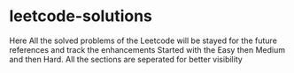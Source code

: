 # leetcode-solutions
Here All the solved problems of the Leetcode will be stayed for the future references and track the enhancements
Started with the Easy then Medium and then Hard.
All the sections are seperated for better visibility 
